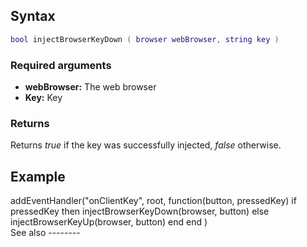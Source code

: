 Syntax
------

``` lua
bool injectBrowserKeyDown ( browser webBrowser, string key )
```

### Required arguments

-   **webBrowser:** The web browser
-   **Key:** Key

### Returns

Returns *true* if the key was successfully injected, *false* otherwise.

Example
-------

<section name="Clientside script" class="client" show="true">
    addEventHandler("onClientKey", root,
        function(button, pressedKey)
            if pressedKey then
                injectBrowserKeyDown(browser, button)
            else
                injectBrowserKeyUp(browser, button)
            end
        end
    )

</section>
See also
--------
